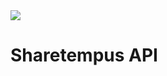 <img src="https://travis-ci.com/LucasBassetti/sharetempus-api.svg?token=CTyV7Ewf9xMPK3SPA9BL&branch=master"/>

# Sharetempus API
